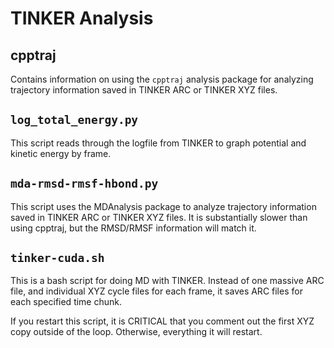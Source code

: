 # TINKER Analysis

## cpptraj
Contains information on using the `cpptraj` analysis package for analyzing
trajectory information saved in TINKER ARC or TINKER XYZ files.

## `log_total_energy.py`
This script reads through the logfile from TINKER to graph potential and kinetic
energy by frame.

## `mda-rmsd-rmsf-hbond.py`
This script uses the MDAnalysis package to analyze trajectory information saved
in TINKER ARC or TINKER XYZ files.
It is substantially slower than using cpptraj, but the RMSD/RMSF information
will match it.

## `tinker-cuda.sh`
This is a bash script for doing MD with TINKER.
Instead of one massive ARC file, and individual XYZ cycle files for each frame,
it saves ARC files for each specified time chunk.

If you restart this script, it is CRITICAL that you comment out the first XYZ
copy outside of the loop.
Otherwise, everything it will restart.
